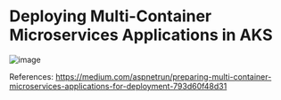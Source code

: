 # Deploying Multi-Container Microservices Applications in AKS
![image](https://user-images.githubusercontent.com/13543372/236958430-a1e3116d-fca8-4742-8080-91e03709e77b.png)  

References: https://medium.com/aspnetrun/preparing-multi-container-microservices-applications-for-deployment-793d60f48d31  
